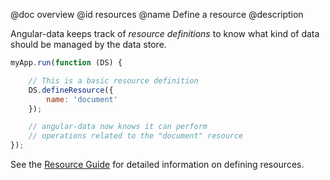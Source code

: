 @doc overview
@id resources
@name Define a resource
@description

Angular-data keeps track of _resource definitions_ to know what kind of data should be managed by the data store.

```js
myApp.run(function (DS) {

	// This is a basic resource definition
	DS.defineResource({
		name: 'document'
	});

	// angular-data now knows it can perform
	// operations related to the "document" resource
});
```

See the [Resource Guide](/documentation/guide/angular-data-resource/index) for detailed information on defining resources.
